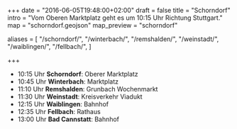 +++
date = "2016-06-05T19:48:00+02:00"
draft = false
title = "Schorndorf"
intro = "Vom Oberen Marktplatz geht es um 10:15 Uhr Richtung Stuttgart."
map = "schorndorf.geojson"
map_preview = "schorndorf"

aliases = [
    "/schorndorf/",
    "/winterbach/",
    "/remshalden/",
    "/weinstadt/",
    "/waiblingen/",
    "/fellbach/",
]

+++


- 10:15 Uhr **Schorndorf**: Oberer Marktplatz
- 10:45 Uhr **Winterbach**: Marktplatz
- 11:10 Uhr **Remshalden**: Grunbach Wochenmarkt
- 11:30 Uhr **Weinstadt**: Kreisverkehr Viadukt
- 12:15 Uhr **Waiblingen**: Bahnhof
- 12:35 Uhr **Fellbach**: Rathaus
- 13:00 Uhr **Bad Cannstatt**: Bahnhof
